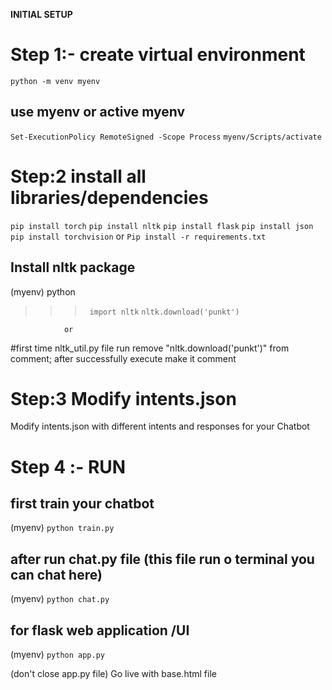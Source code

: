
**INITIAL SETUP**
 
# Step 1:- create virtual environment
`python -m venv myenv`
 ## use myenv or active myenv
`Set-ExecutionPolicy RemoteSigned -Scope Process`
`myenv/Scripts/activate`

# Step:2 install all libraries/dependencies
`pip install torch`
`pip install nltk`
`pip install flask`
`pip install json`
`pip install torchvision`
            or
`Pip install -r requirements.txt`


## Install nltk package

 (myenv) python
>>>` import nltk`
>>> `nltk.download('punkt')`

                or  
#first time nltk_util.py file run 
remove "nltk.download('punkt')" from comment; after successfully execute make it comment

# Step:3 Modify intents.json
Modify intents.json with different intents and responses for your Chatbot

# Step 4 :- RUN
 ## first train your chatbot 
(myenv) `python train.py`

## after run chat.py file (this file run o terminal you can chat here)
(myenv) `python chat.py`

## for flask web application /UI
(myenv) `python app.py`

(don't close app.py file)
Go live with base.html file
